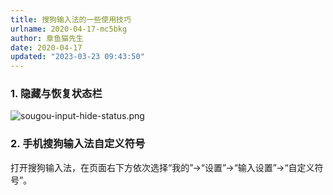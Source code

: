 ```yaml
---
title: 搜狗输入法的一些使用技巧
urlname: 2020-04-17-mc5bkg
author: 章鱼猫先生
date: 2020-04-17
updated: "2023-03-23 09:43:50"
---
```


### 1. 隐藏与恢复状态栏

![sougou-input-hide-status.png](https://shub-1251708715.cos.ap-guangzhou.myqcloud.com/elog-cookbook-img/FqVqma_NyBloqLFGOmkSUjudJ0y7.png)

### 2. 手机搜狗输入法自定义符号

打开搜狗输入法，在页面右下方依次选择“我的”→“设置”→“输入设置”→“自定义符号”。
